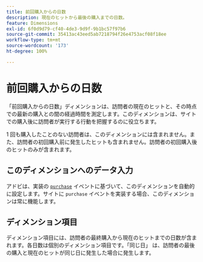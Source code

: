 ```yaml
---
title: 前回購入からの日数
description: 現在のヒットから最後の購入までの日数。
feature: Dimensions
exl-id: 6f0d9d79-cf40-4de3-9d9f-9b1bc57f97b6
source-git-commit: 35413ac43eed5ab7218794f26e4753acf08f18ee
workflow-type: tm+mt
source-wordcount: '173'
ht-degree: 100%

---
```


# 前回購入からの日数

「前回購入からの日数」ディメンションは、訪問者の現在のヒットと、その時点での最新の購入との間の経過時間を測定します。このディメンションは、サイトでの購入後に訪問者が実行する行動を把握するのに役立ちます。

1 回も購入したことのない訪問者は、このディメンションには含まれません。また、訪問者の初回購入前に発生したヒットも含まれません。訪問者の初回購入後のヒットのみが含まれます。

## このディメンションへのデータ入力

アドビは、実装の [`purchase`](/help/implement/vars/page-vars/events/event-purchase.md) イベントに基づいて、このディメンションを自動的に設定します。サイトに `purchase` イベントを実装する場合、このディメンションは常に機能します。

## ディメンション項目

ディメンション項目には、訪問者の最終購入から現在のヒットまでの日数が含まれます。各日数は個別のディメンション項目です。「同じ日」 は、訪問者の最後の購入と現在のヒットが同じ日に発生した場合に発生します。
